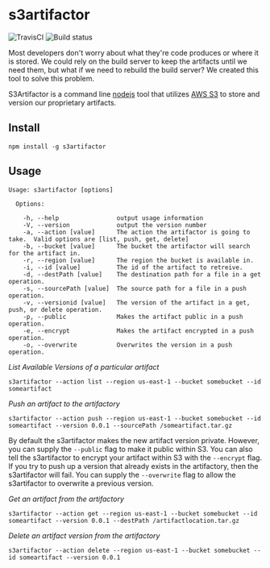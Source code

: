 s3artifactor
============
![TravisCI](https://travis-ci.org/NiteoSoftware/s3artifactor.svg?branch=master)
![Build status](https://ci.appveyor.com/api/projects/status/78ubm4xukw4tc0sy?svg=true)

Most developers don't worry about what they're code produces or where it is stored.  We could rely on the build server to keep the artifacts until we need them, but what if we need to rebuild the build server? We created this tool to solve this problem.  

S3Artifactor is a command line [nodejs](http://nodejs.org/) tool that utilizes [AWS S3](http://aws.amazon.com/s3/) to store and version our proprietary artifacts.

Install
-------

```
npm install -g s3artifactor
```

Usage
-----

```
Usage: s3artifactor [options]

  Options:

    -h, --help                output usage information
    -V, --version             output the version number
    -a, --action [value]      The action the artifactor is going to take.  Valid options are [list, push, get, delete]
    -b, --bucket [value]      The bucket the artifactor will search for the artifact in.
    -r, --region [value]      The region the bucket is available in.
    -i, --id [value]          The id of the artifact to retreive.
    -d, --destPath [value]    The destination path for a file in a get operation.
    -s, --sourcePath [value]  The source path for a file in a push operation.
    -v, --versionid [value]   The version of the artifact in a get, push, or delete operation.
    -p, --public              Makes the artifact public in a push operation.
    -e, --encrypt             Makes the artifact encrypted in a push operation.
    -o, --overwrite           Overwrites the version in a push operation.
```

*List Available Versions of a particular artifact*

```
s3artifactor --action list --region us-east-1 --bucket somebucket --id someartifact
```

*Push an artifact to the artifactory*

```
s3artifactor --action push --region us-east-1 --bucket somebucket --id someartifact --version 0.0.1 --sourcePath /someartifact.tar.gz
```

By default the s3artifactor makes the new artifact version private.  However, you can supply the `--public` flag to make it public within S3. You can also tell the s3artifactor to encrypt your artifact within S3 with the `--encrypt` flag.  If you try to push up a version that already exists in the artifactory, then the s3artifactor will fail.  You can supply the `--overwrite` flag to allow the s3artifactor to overwrite a previous version.

*Get an artifact from the artifactory*

```
s3artifactor --action get --region us-east-1 --bucket somebucket --id someartifact --version 0.0.1 --destPath /artifactlocation.tar.gz
```

*Delete an artifact version from the artifactory*

```
s3artifactor --action delete --region us-east-1 --bucket somebucket --id someartifact --version 0.0.1
```